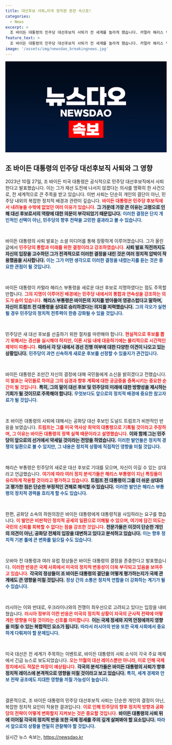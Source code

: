 ```yaml
---
title: 대선후보 사퇴…미국 정치판 혼란 속으로!
categories:
  - News
excerpt: >
  조 바이든 대통령의 민주당 대선후보직 사퇴가 전 세계를 놀라게 했습니다. 카멀라 해리스 부통령의 지지와 함께, 미국 정치에 미칠 파장과 함께 향후 대선 레이스도 긴급히 주목받고 있습니다! 클릭해 자세한 소식을 확인하세요!
feature_text: >
  조 바이든 대통령의 민주당 대선후보직 사퇴가 전 세계를 놀라게 했습니다. 카멀라 해리스 부통령의 지지와 함께, 미국 정치에 미칠 파장과 함께 향후 대선 레이스도 긴급히 주목받고 있습니다! 클릭해 자세한 소식을 확인하세요!
image: '/assets/img/newsdao_breakingnews.jpg'
---
```


<p><img src="/assets/img/newsdao_breakingnews.jpg" alt="pcversion 속보" /></p>

<h2 data-ke-size="size26">조 바이든 대통령의 민주당 대선후보직 사퇴와 그 영향</h2>

<p data-ke-size="size16">2023년 10월 27일, 조 바이든 미국 대통령은 공식적으로 민주당 대선후보직에서 사퇴한다고 발표했습니다. 이는 그가 재선 도전에 나서지 않겠다는 의사를 명확히 한 사건으로, 전 세계적으로 큰 주목을 받고 있습니다. 이번 사퇴는 단순히 개인의 결단이 아닌, 민주당 내외의 복잡한 정치적 배경과 관련이 깊습니다. <b><span style="color: #ee2323;">바이든 대통령은 민주당 후보직에서 내려놓을 수밖에 없었던 여러 이유가 있습니다.</span></b> <b><span style="background-color: #21538527;">그 가운데 가장 큰 이유는 고령으로 인해 대선 후보로서의 역량에 대한 의문이 부각되었기 때문입니다.</span></b> <b><span style="color: #1a5490;">이러한 결정은 단지 개인적인 선택이 아닌, 민주당의 향후 전략을 고민한 결과라고 볼 수 있습니다.</span></b></p>

<p data-ke-size="size16">&nbsp;</p>

<p>바이든 대통령의 사퇴 발표는 소셜 미디어를 통해 장황하게 이루어졌습니다. 그가 올린 글에서 <b><span style="color: #ee2323;">민주당의 통합과 미래를 위한 결정이라고 강조하였습니다.</span></b> <b><span style="background-color: #21538527;">사퇴 발표 직전까지도 자신의 입장을 고수하던 그가 전격적으로 이러한 결정을 내린 것은 여러 정치적 압박이 작용했음을 시사합니다.</span></b> <b><span style="color: #1a5490;">이는 그가 어떤 생각으로 이러한 결정을 내렸는지를 듣는 것은 중요한 관점이 될 것입니다.</span></b></p>

<p data-ke-size="size16">&nbsp;</p>

<p>바이든 대통령이 카멀라 해리스 부통령을 새로운 대선 후보로 지명하였다는 점도 주목할 만합니다. <b><span style="color: #ee2323;">그의 지명이 이루어진 배경에는 민주당 내에서의 통합과 연속성을 강조하는 의도가 숨어 있습니다.</span></b> <b><span style="background-color: #21538527;">해리스 부통령은 바이든의 지지를 받아들여 영광스럽다고 말하며, 자신이 트럼프 전 대통령을 상대로 승리하겠다는 의지를 피력했습니다.</span></b> <b><span style="color: #1a5490;">그의 각오가 실현될 경우 민주당의 정치적 전투력이 한층 강화될 수 있을 것입니다.</span></b></p>

<p data-ke-size="size16">&nbsp;</p>

<p>민주당은 새 대선 후보를 선출하기 위한 절차를 마련해야 합니다. <b><span style="color: #ee2323;">현실적으로 후보를 뽑기 위해서는 경선을 실시해야 하지만, 이른 시일 내에 대응하기에는 물리적으로 시간적인 제약이 따릅니다.</span></b> <b><span style="background-color: #21538527;">따라서 각 당 내에서 경선 진행 여부에 대한 다양한 이견이 나오고 있는 상황입니다.</span></b> <b><span style="color: #1a5490;">민주당이 과연 신속하게 새로운 후보를 선정할 수 있을지가 관건입니다.</span></b></p>

<p data-ke-size="size16">&nbsp;</p>

<p>바이든 대통령은 조만간 자신의 결정에 대해 국민들에게 소신을 밝히겠다고 전했습니다. <b><span style="color: #ee2323;">이 발표는 국민들로 하여금 그의 심경과 향후 계획에 대한 궁금증을 증폭시키는 중요한 순간이 될 것입니다.</span></b> <b><span style="background-color: #21538527;">특히, 그의 말이 대선 후보 및 민주당의 미래에 대한 방향성을 제시하는 기회가 될 것이므로 주목해야 합니다.</span></b> <b><span style="color: #1a5490;">무엇보다도 앞으로의 정치적 배경에 중요한 참고자료가 될 것입니다.</span></b></p>

<p data-ke-size="size16">&nbsp;</p>

<p>조 바이든 대통령의 사퇴에 대해서는 공화당 대선 후보인 도널드 트럼프가 비판적인 반응을 보였습니다. <b><span style="color: #ee2323;">트럼프는 그를 미국 역사상 최악의 대통령으로 기록될 것이라고 주장하며, 그 이유는 바이든 대통령의 정책 실책 때문이라고 설명했습니다.</span></b> <b><span style="background-color: #21538527;">이와 함께 그는 민주당이 앞으로의 선거에서 약세일 것이라는 전망을 하였습니다.</span></b> <b><span style="color: #1a5490;">이러한 발언들은 정치적 경쟁의 일환으로 볼 수 있지만, 그 내용은 정치적 상황에 직접적인 영향을 미칠 것입니다.</span></b></p>

<p data-ke-size="size16">&nbsp;</p>

<p>해리슨 부통령은 민주당의 새로운 대선 후보로 기대를 모으며, 자신이 이길 수 있는 상대라고 언급했습니다. <b><span style="color: #ee2323;">여기에 따라 여러 정치 분석가들은 해리스 부통령이 지닌 특징들이 유리하게 작용할 것이라고 평가하고 있습니다.</span></b> <b><span style="background-color: #21538527;">트럼프 전 대통령이 그를 더 쉬운 상대라고 평가한 점은 단순한 부정적인 견해로 해석할 수 있습니다.</span></b> <b><span style="color: #1a5490;">이러한 발언은 해리스 부통령의 정치적 경력을 흐리게 할 수도 있습니다.</span></b></p>

<p data-ke-size="size16">&nbsp;</p>

<p>한편, 공화당 소속의 하원의장은 바이든 대통령에게 대통령직을 사임하라는 요구를 했습니다. <b><span style="color: #ee2323;">이 발언은 비판적인 정치적 공세의 일환으로 이해될 수 있으며, 여기에 담긴 의도는 국민의 신뢰를 회복할 수 없다는 점을 강조한 것입니다.</span></b> <b><span style="background-color: #21538527;">전문가들은 이것이 단순한 개인의 의견이 아닌, 공화당 전체의 입장을 대변하고 있다고 분석하고 있습니다.</span></b> <b><span style="color: #1a5490;">이는 향후 정치적 기본 틀에 큰 변화를 일으킬 수도 있습니다.</span></b></p>

<p data-ke-size="size16">&nbsp;</p>

<p>오바마 전 대통령과 여러 유럽 정상들은 바이든 대통령의 결정을 존중한다고 발표했습니다. <b><span style="color: #ee2323;">이러한 반응은 국제 사회에서 미국의 정치적 변동성이 더욱 부각되고 있음을 보여주고 있습니다.</span></b> <b><span style="background-color: #21538527;">각국의 정상들이 조 바이든 대통령의 결단을 어떻게 평가하는지가 국제 관계에도 큰 영향을 미칠 것입니다.</span></b> <b><span style="color: #1a5490;">정상 간의 소통은 정치적 연합을 더 강화하는 계기가 될 수 있습니다.</span></b></p>

<p data-ke-size="size16">&nbsp;</p>

<p>러시아는 이와 반대로, 우크라이나와의 전쟁이 최우선으로 고려되고 있다는 입장을 내비쳤습니다. <b><span style="color: #ee2323;">러시아 정부의 이런 반응은 미국의 정치적 상황이 자국의 군사적 전략에 어떻게든 영향을 미칠 것이라는 신호를 의미합니다.</span></b> <b><span style="background-color: #21538527;">이는 국제 정세와 지역 안정에까지 영향을 미칠 수 있는 복합적인 요소가 됩니다.</span></b> <b><span style="color: #1a5490;">따라서 러시아의 반응 또한 국제 사회에서 중요하게 다뤄져야 할 문제입니다.</span></b></p>

<p data-ke-size="size16">&nbsp;</p>

<p>미국 대선은 전 세계가 주목하는 이벤트로, 바이든 대통령의 사퇴 소식이 각국 주요 매체에서 긴급 뉴스로 보도되었습니다. <b><span style="color: #ee2323;">오는 11월의 대선 레이스뿐만 아니라, 이로 인해 국제 정치에서도 적잖은 파장이 예상됩니다.</span></b> <b><span style="background-color: #21538527;">각국의 분석가들은 바이든 대통령의 사퇴가 향후 정치적 레이스에 본격적으로 영향을 미칠 것이라고 보고 있습니다.</span></b> <b><span style="color: #1a5490;">특히, 세계 경제와 안보 전략 공조에도 지대한 영향을 끼칠 가능성이 높습니다.</span></b></p>

<p data-ke-size="size16">&nbsp;</p>

<p>결론적으로, 조 바이든 대통령의 민주당 대선후보직 사퇴는 단순한 개인의 결정이 아닌, 복잡한 정치적 요인이 작용한 결과입니다. <b><span style="color: #ee2323;">이로 인해 민주당의 향후 정치적 방향과 공화당의 전략이 어떻게 변화할지 지켜보는 것은 중요할 것입니다.</span></b> <b><span style="background-color: #21538527;">바이든 대통령의 사퇴 뒤에 이어질 각국의 정치적 반응 또한 국제 정세를 주의 깊게 살펴봐야 할 요소입니다.</span></b> <b><span style="color: #1a5490;">따라서 앞으로의 상황을 면밀히 관찰해야 할 것입니다.</span></b></p>
실시간 뉴스 속보는, <a href="https://newsdao.kr" rel="dofollow">https://newsdao.kr</a>


